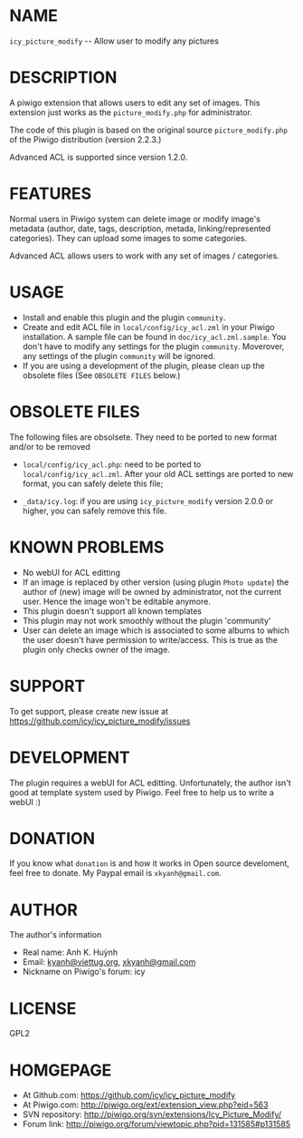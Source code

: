 # NAME

  `icy_picture_modify` -- Allow user to modify any pictures

# DESCRIPTION

  A piwigo extension that allows users to edit any set of images.
  This extension just works as the `picture_modify.php` for administrator.

  The code of this plugin is based on the original source
  `picture_modify.php` of the Piwigo distribution (version 2.2.3.)

  Advanced ACL is supported since version 1.2.0.

# FEATURES

  Normal users in Piwigo system can delete image or modify image's metadata
  (author, date, tags, description, metada, linking/represented categories).
  They can upload some images to some categories.

  Advanced ACL allows users to work with any set of images / categories.

# USAGE

  * Install and enable this plugin and the plugin `community`.
  * Create and edit ACL file in `local/config/icy_acl.zml` in your Piwigo
    installation. A sample file can be found in `doc/icy_acl.zml.sample`.
    You don't have to modify any settings for the plugin `community`.
    Moverover, any settings of the plugin `community` will be ignored.
  * If you are using a development of the plugin, please clean up the
    obsolete files (See `OBSOLETE FILES` below.)

# OBSOLETE FILES

  The following files are obsolsete. They need to be ported to new format
  and/or to be removed

  * `local/config/icy_acl.php`:
    need to be ported to `local/config/icy_acl.zml`. After your old ACL
    settings are ported to new format, you can safely delete this file;

  * `_data/icy.log`:
    if you are using `icy_picture_modify` version 2.0.0 or higher, you
    can safely remove this file.

# KNOWN PROBLEMS

  * No webUI for ACL editting
  * If an image is replaced by other version (using plugin `Photo update`)
    the author of (new) image will be owned by administrator, not the
    current user. Hence the image won't be editable anymore.
  * This plugin doesn't support all known templates
  * This plugin may not work smoothly without the plugin 'community'
  * User can delete an image which is associated to some albums to which
    the user doesn't have permission to write/access. This is true as the
    plugin only checks owner of the image.

# SUPPORT

  To get support, please create new issue at
    https://github.com/icy/icy_picture_modify/issues

# DEVELOPMENT

  The plugin requires a webUI for ACL editting. Unfortunately, the author
  isn't good at template system used by Piwigo. Feel free to help us to
  write a webUI :)

# DONATION

  If you know what `donation` is and how it works in Open source develoment,
  feel free to donate. My Paypal email is `xkyanh@gmail.com`.

# AUTHOR

  The author's information

  * Real name: Anh K. Huỳnh
  * Email: kyanh@viettug.org, xkyanh@gmail.com
  * Nickname on Piwigo's forum: icy

# LICENSE

  GPL2

# HOMGEPAGE

  * At Github.com:  https://github.com/icy/icy_picture_modify
  * At Piwigo.com:  http://piwigo.org/ext/extension_view.php?eid=563
  * SVN repository: http://piwigo.org/svn/extensions/Icy_Picture_Modify/
  * Forum link:     http://piwigo.org/forum/viewtopic.php?pid=131585#p131585
